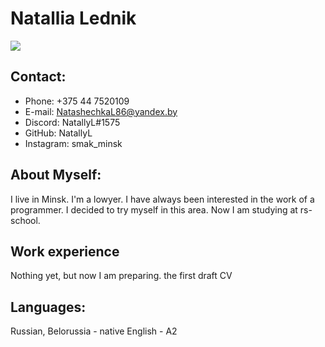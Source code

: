 # **Natallia Lednik**

![](file:///E:/ПРОГРАММИРОВАНИЕ/1615437534813-обр.jpg)

## **Contact:**

- Phone: +375 44 7520109
- E-mail: NatashechkaL86@yandex.by
- Discord: NatallyL#1575
- GitHub: NatallyL
- Instagram: smak_minsk

## **About Myself:**

I live in Minsk.
I'm a lowyer.
I have always been interested in the work of a programmer.
I decided to try myself in this area.
Now I am studying at rs-school.

## **Work experience**

Nothing yet, but now I am preparing.
the first draft CV

## **Languages:**

Russian, Belorussia - native
English - A2
